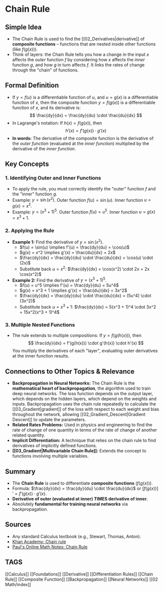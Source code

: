# Chain Rule

## Simple Idea
*   The Chain Rule is used to find the [[02_Derivatives|derivative]] of **composite functions** – functions that are nested inside other functions (like $f(g(x))$).
*   Think of layers: the Chain Rule tells you how a change in the input $x$ affects the *outer* function $f$ by considering how $x$ affects the *inner* function $g$, and how $g$ in turn affects $f$. It links the rates of change through the "chain" of functions.

## Formal Definition
*   If $y = f(u)$ is a differentiable function of $u$, and $u = g(x)$ is a differentiable function of $x$, then the composite function $y = f(g(x))$ is a differentiable function of $x$, and its derivative is:
    $$ \frac{dy}{dx} = \frac{dy}{du} \cdot \frac{du}{dx} $$
*   In Lagrange's notation: If $h(x) = f(g(x))$, then
    $$ h'(x) = f'(g(x)) \cdot g'(x) $$
*   **In words:** The derivative of the composite function is the derivative of the *outer function* (evaluated at the *inner function*) multiplied by the derivative of the *inner function*.

## Key Concepts

### 1. Identifying Outer and Inner Functions
*   To apply the rule, you must correctly identify the "outer" function $f$ and the "inner" function $g$.
*   Example: $y = \sin(x^2)$. Outer function $f(u) = \sin(u)$. Inner function $u = g(x) = x^2$.
*   Example: $y = (x^3 + 1)^5$. Outer function $f(u) = u^5$. Inner function $u = g(x) = x^3 + 1$.

### 2. Applying the Rule
*   **Example 1:** Find the derivative of $y = \sin(x^2)$.
    *   $f(u) = \sin(u) \implies f'(u) = \frac{dy}{du} = \cos(u)$
    *   $g(x) = x^2 \implies g'(x) = \frac{du}{dx} = 2x$
    *   $\frac{dy}{dx} = \frac{dy}{du} \cdot \frac{du}{dx} = \cos(u) \cdot (2x)$
    *   Substitute back $u = x^2$: $\frac{dy}{dx} = \cos(x^2) \cdot 2x = 2x \cos(x^2)$
*   **Example 2:** Find the derivative of $y = (x^3 + 1)^5$.
    *   $f(u) = u^5 \implies f'(u) = \frac{dy}{du} = 5u^4$
    *   $g(x) = x^3 + 1 \implies g'(x) = \frac{du}{dx} = 3x^2$
    *   $\frac{dy}{dx} = \frac{dy}{du} \cdot \frac{du}{dx} = (5u^4) \cdot (3x^2)$
    *   Substitute back $u = x^3 + 1$: $\frac{dy}{dx} = 5(x^3 + 1)^4 \cdot 3x^2 = 15x^2(x^3 + 1)^4$

### 3. Multiple Nested Functions
*   The rule extends to multiple compositions: If $y = f(g(h(x)))$, then
    $$ \frac{dy}{dx} = f'(g(h(x))) \cdot g'(h(x)) \cdot h'(x) $$
    You multiply the derivatives of each "layer", evaluating outer derivatives at the inner function results.

## Connections to Other Topics & Relevance
*   **Backpropagation in Neural Networks:** The Chain Rule is the **mathematical heart of backpropagation**, the algorithm used to train deep neural networks. The loss function depends on the output layer, which depends on the hidden layers, which depend on the weights and inputs. Backpropagation uses the chain rule repeatedly to calculate the [[03_Gradient|gradient]] of the loss with respect to each weight and bias throughout the network, allowing [[02_Gradient_Descent|Gradient Descent]] to update the parameters.
*   **Related Rates Problems:** Used in physics and engineering to find the rate of change of one quantity in terms of the rate of change of another related quantity.
*   **Implicit Differentiation:** A technique that relies on the chain rule to find derivatives of implicitly defined functions.
*   **[[03_Gradient|Multivariable Chain Rule]]:** Extends the concept to functions involving multiple variables.

## Summary
*   The **Chain Rule** is used to differentiate **composite functions** ($f(g(x))$).
*   Formula: $\frac{dy}{dx} = \frac{dy}{du} \cdot \frac{du}{dx}$ or $[f(g(x))]' = f'(g(x)) \cdot g'(x)$.
*   **Derivative of outer (evaluated at inner) TIMES derivative of inner.**
*   Absolutely **fundamental for training neural networks** via backpropagation.

## Sources
*   Any standard Calculus textbook (e.g., Stewart, Thomas, Anton).
*   [Khan Academy: Chain rule](https://www.khanacademy.org/math/calculus-1/cs1-derivatives-rules/cs1-chain-rule/v/chain-rule-introduction)
*   [Paul's Online Math Notes: Chain Rule](https://tutorial.math.lamar.edu/Classes/CalcI/ChainRule.aspx)

## TAGS
[[Calculus]] [[Foundations]] [[Derivative]] [[Differentiation Rules]] [[Chain Rule]] [[Composite Function]] [[Backpropagation]] [[Neural Networks]] [[02 Math/index]]